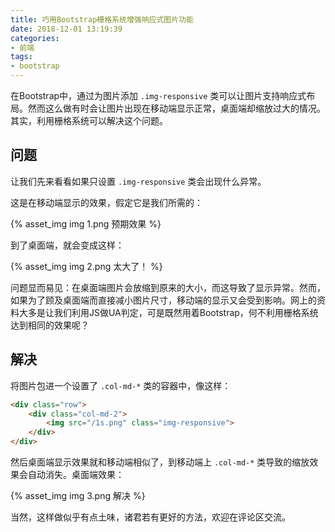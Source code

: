 ```yaml
---
title: 巧用Bootstrap栅格系统增强响应式图片功能
date: 2018-12-01 13:19:39
categories:
- 前端
tags:
- bootstrap
---
```

在Bootstrap中，通过为图片添加 `.img-responsive` 类可以让图片支持响应式布局。然而这么做有时会让图片出现在移动端显示正常，桌面端却缩放过大的情况。其实，利用栅格系统可以解决这个问题。

<!--more-->

## 问题

让我们先来看看如果只设置 `.img-responsive` 类会出现什么异常。

这是在移动端显示的效果，假定它是我们所需的：

{% asset_img img 1.png 预期效果 %}

到了桌面端，就会变成这样：

{% asset_img img 2.png 太大了！ %}

问题显而易见：在桌面端图片会放缩到原来的大小，而这导致了显示异常。然而，如果为了顾及桌面端而直接减小图片尺寸，移动端的显示又会受到影响。网上的资料大多是让我们利用JS做UA判定，可是既然用着Bootstrap，何不利用栅格系统达到相同的效果呢？

## 解决

将图片包进一个设置了 `.col-md-*` 类的容器中，像这样：

```html
<div class="row">
    <div class="col-md-2">
        <img src="/1s.png" class="img-responsive">
    </div>
</div>
```

然后桌面端显示效果就和移动端相似了，到移动端上 `.col-md-*` 类导致的缩放效果会自动消失。桌面端效果：

{% asset_img img 3.png 解决 %}

当然，这样做似乎有点土味，诸君若有更好的方法，欢迎在评论区交流。